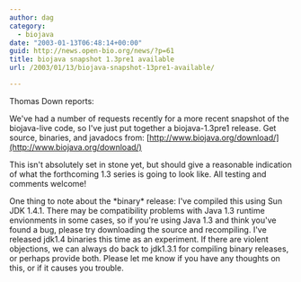 ```yaml
---
author: dag
category:
  - biojava
date: "2003-01-13T06:48:14+00:00"
guid: http://news.open-bio.org/news/?p=61
title: biojava snapshot 1.3pre1 available
url: /2003/01/13/biojava-snapshot-13pre1-available/

---
```

Thomas Down reports:

We've had a number of requests recently for a more recent snapshot of the biojava-live code, so I've just put together a biojava-1.3pre1 release. Get source, binaries, and javadocs from: [http://www.biojava.org/download/](http://www.biojava.org/download/)

This isn't absolutely set in stone yet, but should give a reasonable indication of what the forthcoming 1.3 series is going to look like. All testing and comments welcome!

One thing to note about the \*binary\* release: I've compiled this using Sun JDK 1.4.1. There may be compatibility problems with Java 1.3 runtime envionments in some cases, so if you're using Java 1.3 and think you've found a bug, please try downloading the source and recompiling. I've released jdk1.4 binaries this
time as an experiment. If there are violent objections, we can always do back to jdk1.3.1 for compiling binary releases, or perhaps provide both. Please let me know if you have any thoughts on this, or if it causes you trouble.
